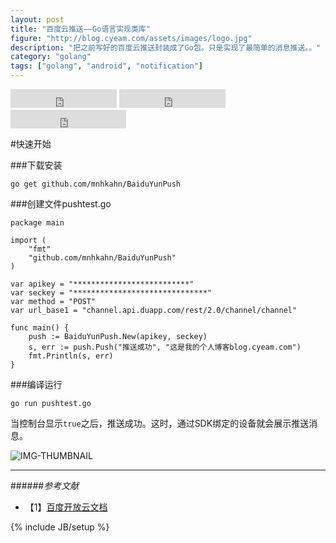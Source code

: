 ```yaml
---
layout: post
title: "百度云推送——Go语言实现类库"
figure: "http://blog.cyeam.com/assets/images/logo.jpg"
description: "把之前写好的百度云推送封装成了Go包。只是实现了最简单的消息推送。。"
category: "golang"
tags: ["golang", "android", "notification"]
---
```


<iframe src="http://ghbtns.com/github-btn.html?user=mnhkahn&repo=BaiduYunPush&type=watch&count=true&size=large"
  allowtransparency="true" frameborder="0" scrolling="0" width="170" height="30"></iframe>

<iframe src="http://ghbtns.com/github-btn.html?user=mnhkahn&repo=BaiduYunPush&type=fork&count=true&size=large"
  allowtransparency="true" frameborder="0" scrolling="0" width="170" height="30"></iframe>

<iframe src="http://ghbtns.com/github-btn.html?user=mnhkahn&type=follow&count=true&size=large"
  allowtransparency="true" frameborder="0" scrolling="0" width="185" height="30"></iframe>

#快速开始

###下载安装

    go get github.com/mnhkahn/BaiduYunPush

###创建文件pushtest.go

    package main

    import (
        "fmt"
        "github.com/mnhkahn/BaiduYunPush"
    )

    var apikey = "**************************"
    var seckey = "******************************"
    var method = "POST"
    var url_base1 = "channel.api.duapp.com/rest/2.0/channel/channel"

    func main() {
        push := BaiduYunPush.New(apikey, seckey)
        s, err := push.Push("推送成功", "这是我的个人博客blog.cyeam.com")
        fmt.Println(s, err)
    }


###编译运行

    go run pushtest.go

当控制台显示`true`之后，推送成功。这时，通过SDK绑定的设备就会展示推送消息。

![IMG-THUMBNAIL](http://cyeam.qiniudn.com/baiduyunpush.jpg)

---

######*参考文献*
+ 【1】[百度开放云文档](http://developer.baidu.com/wiki/index.php?title=docs/cplat/push/api/list)

{% include JB/setup %}